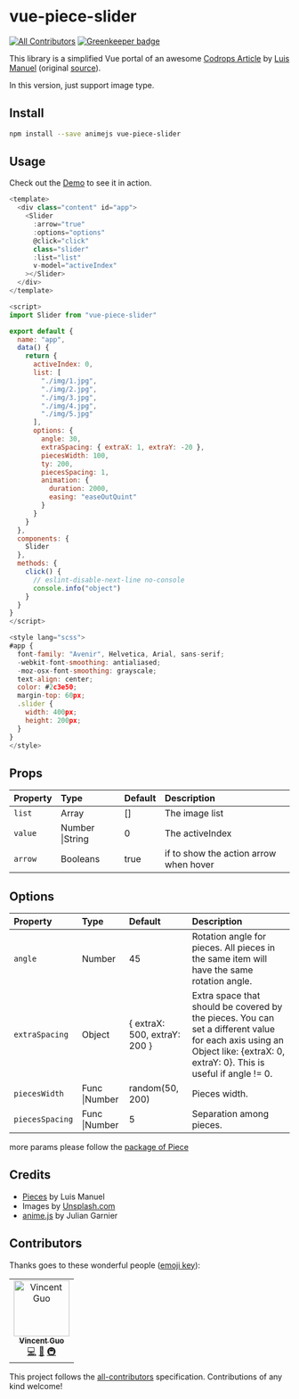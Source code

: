 # vue-piece-slider
[![All Contributors](https://img.shields.io/badge/all_contributors-1-orange.svg?style=flat-square)](#contributors) [![Greenkeeper badge](https://badges.greenkeeper.io/dreambo8563/vue-piece-slider.svg)](https://greenkeeper.io/)

This library is a simplified Vue portal of an awesome [Codrops Article](https://tympanus.net/codrops/2018/02/21/animated-fragment-slideshow/) by [Luis Manuel](https://tympanus.net/codrops/author/luis/) (original [source](https://github.com/lmgonzalves/pieces-slider)).

In this version, just support image type.

## Install

```bash
npm install --save animejs vue-piece-slider
```

## Usage

Check out the [Demo](https://dreambo8563.github.io/vue-piece-slider/) to see it in action.

```js
<template>
  <div class="content" id="app">
    <Slider
      :arrow="true"
      :options="options"
      @click="click"
      class="slider"
      :list="list"
      v-model="activeIndex"
    ></Slider>
  </div>
</template>

<script>
import Slider from "vue-piece-slider"

export default {
  name: "app",
  data() {
    return {
      activeIndex: 0,
      list: [
        "./img/1.jpg",
        "./img/2.jpg",
        "./img/3.jpg",
        "./img/4.jpg",
        "./img/5.jpg"
      ],
      options: {
        angle: 30,
        extraSpacing: { extraX: 1, extraY: -20 },
        piecesWidth: 100,
        ty: 200,
        piecesSpacing: 1,
        animation: {
          duration: 2000,
          easing: "easeOutQuint"
        }
      }
    }
  },
  components: {
    Slider
  },
  methods: {
    click() {
      // eslint-disable-next-line no-console
      console.info("object")
    }
  }
}
</script>

<style lang="scss">
#app {
  font-family: "Avenir", Helvetica, Arial, sans-serif;
  -webkit-font-smoothing: antialiased;
  -moz-osx-font-smoothing: grayscale;
  text-align: center;
  color: #2c3e50;
  margin-top: 60px;
  .slider {
    width: 400px;
    height: 200px;
  }
}
</style>
```

## Props

| Property | Type            | Default | Description                            |
| :------- | :-------------- | :------ | :------------------------------------- |
| `list`   | Array           | []      | The image list                         |
| `value`  | Number \|String | 0       | The activeIndex                        |
| `arrow`  | Booleans        | true    | if to show the action arrow when hover |

## Options

| Property        | Type          | Default                      | Description                                                                                                                                                               |
| :-------------- | :------------ | :--------------------------- | :------------------------------------------------------------------------------------------------------------------------------------------------------------------------ |
| `angle`         | Number        | 45                           | Rotation angle for pieces. All pieces in the same item will have the same rotation angle.                                                                                 |
| `extraSpacing`  | Object        | { extraX: 500, extraY: 200 } | Extra space that should be covered by the pieces. You can set a different value for each axis using an Object like: {extraX: 0, extraY: 0}. This is useful if angle != 0. |
| `piecesWidth`   | Func \|Number | random(50, 200)              | Pieces width.                                                                                                                                                             |
| `piecesSpacing` | Func \|Number | 5                            | Separation among pieces.                                                                                                                                                  |

more params please follow the [package of Piece](https://github.com/lmgonzalves/pieces)

## Credits

- [Pieces](https://github.com/lmgonzalves/pieces) by Luis Manuel
- Images by [Unsplash.com](https://unsplash.com/)
- [anime.js](http://anime-js.com/) by Julian Garnier

## Contributors

Thanks goes to these wonderful people ([emoji key](https://allcontributors.org/docs/en/emoji-key)):

<!-- ALL-CONTRIBUTORS-LIST:START - Do not remove or modify this section -->
<!-- prettier-ignore -->
<table><tr><td align="center"><a href="https://dreambo8563.github.io/"><img src="https://avatars2.githubusercontent.com/u/6948318?v=4" width="100px;" alt="Vincent Guo"/><br /><sub><b>Vincent Guo</b></sub></a><br /><a href="https://github.com/dreambo8563/vue-piece-slider/commits?author=dreambo8563" title="Code">💻</a> <a href="https://github.com/dreambo8563/vue-piece-slider/commits?author=dreambo8563" title="Documentation">📖</a> <a href="#infra-dreambo8563" title="Infrastructure (Hosting, Build-Tools, etc)">🚇</a></td></tr></table>

<!-- ALL-CONTRIBUTORS-LIST:END -->

This project follows the [all-contributors](https://github.com/all-contributors/all-contributors) specification. Contributions of any kind welcome!